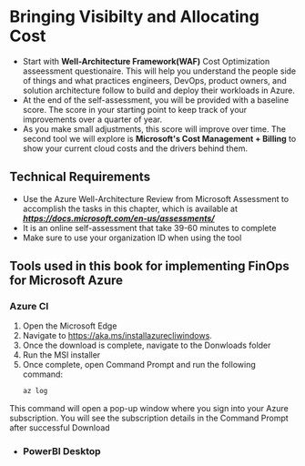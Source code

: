 # Bringing Visibilty and Allocating Cost

- Start with **Well-Architecture Framework(WAF)** Cost Optimization asseessment questionaire. This will help you understand the people side of things and what practices engineers, DevOps, product owners, and solution architecture follow to build and deploy their  workloads in Azure.
- At the end of the self-assessment, you will be provided with a baseline score. The score in your starting point to keep track of your improvements over a quarter of year.
- As you make small adjustments, this score will improve over time. The second tool we will explore is **Microsoft's Cost Management + Billing** to show your current cloud costs and the drivers behind them.

## Technical Requirements
- Use the Azure Well-Architecture Review from Microsoft Assessment to accomplish the tasks in this chapter, which is available at ***https://docs.microsoft.com/en-us/assessments/***
- It is an online self-assessment that take 39-60 minutes to complete
- Make sure to use your organization ID when using the tool

## Tools used in this book for implementing FinOps for Microsoft Azure
###  Azure CI
1. Open the Microsoft Edge
2. Navigate to https://aka.ms/installazurecliwindows.
3. Once the download is complete, navigate to the Donwloads folder
4. Run the MSI installer
5. Once complete, open Command Prompt and run the following command:
   ```Powershell
   az log
   ```
This command will open a pop-up window where you sign into your Azure subscription. You will see the subscription details in the Command Prompt after successful Download

- ### PowerBI Desktop

